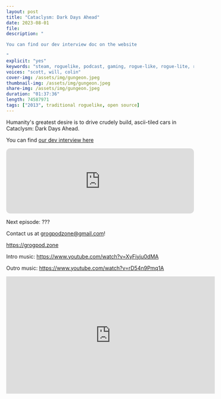```yaml
---
layout: post
title: "Cataclysm: Dark Days Ahead"
date: 2023-08-01
file: 
description: "

You can find our dev interview doc on the website

"
explicit: "yes" 
keywords: "steam, roguelike, podcast, gaming, rogue-like, rogue-lite, roguelite"
voices: "scott, will, colin"
cover-img: /assets/img/gungeon.jpeg
thumbnail-img: /assets/img/gungeon.jpeg
share-img: /assets/img/gungeon.jpeg
duration: "01:37:36"
length: 74587971 
tags: ["2013", traditional roguelike, open source]
---
```


Humanity's greatest desire is to drive crudely build, ascii-tiled cars in Cataclysm: Dark Days Ahead.


You can find [our dev interview here](https://github.com/ScottBurger/going_rogue_podcast/blob/master/docs/Cdda.md)

<iframe allow="autoplay *; encrypted-media *; fullscreen *; clipboard-write" frameborder="0" height="175" style="width:100%;max-width:660px;overflow:hidden;border-radius:10px;" sandbox="allow-forms allow-popups allow-same-origin allow-scripts allow-storage-access-by-user-activation allow-top-navigation-by-user-activation" src="https://embed.podcasts.apple.com/us/podcast/&theme=auto"></iframe>

Next episode: ???

Contact us at grogpodzone@gmail.com!

https://grogpod.zone

Intro music: https://www.youtube.com/watch?v=XyFiyju0dMA

Outro music: https://www.youtube.com/watch?v=rD54n9Pmq1A

<div class="embed-responsive embed-responsive-16by9">
<iframe width="560" height="315" src="https://www.youtube.com/embed/" title="YouTube video player" frameborder="0" allow="accelerometer; autoplay; clipboard-write; encrypted-media; gyroscope; picture-in-picture" allowfullscreen></iframe>
</div>
